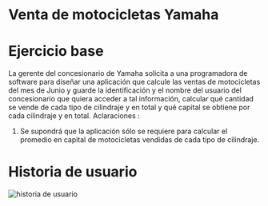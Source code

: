 # Venta de motocicletas Yamaha
# Ejercicio base
La gerente del concesionario de Yamaha solicita a una programadora de software para diseñar una aplicación que calcule las ventas de motocicletas del mes de Junio y guarde la identificación y el nombre del usuario del concesionario que quiera acceder a tal información, calcular qué cantidad se vende de cada tipo de cilindraje y en total y qué capital se obtiene por cada cilindraje y en total. 
Aclaraciones : 
1. Se supondrá que la aplicación sólo se requiere para calcular el promedio en capital de motocicletas vendidas de cada tipo de cilindraje.

# Historia de usuario
![historia de usuario](https://github.com/Dama1424/ventamotocicletas/assets/132960199/a583eddc-f378-4a99-8199-afa3b987482e)

